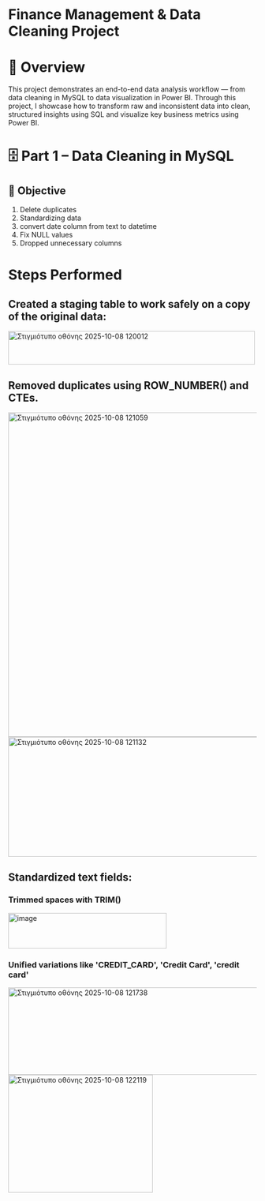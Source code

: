 # Finance Management & Data Cleaning Project

# 📌 Overview
This project demonstrates an end-to-end data analysis workflow — from data cleaning in MySQL to data visualization in Power BI.
Through this project, I showcase how to transform raw and inconsistent data into clean, structured insights using SQL and visualize key business metrics using Power BI.

# 🗄️ Part 1 – Data Cleaning in MySQL
## 🧩 Objective
1) Delete duplicates
2) Standardizing data
3) convert date column from text to datetime
4) Fix NULL values
5) Dropped unnecessary columns

# Steps Performed
## Created a staging table to work safely on a copy of the original data:
<img width="500" height="68" alt="Στιγμιότυπο οθόνης 2025-10-08 120012" src="https://github.com/user-attachments/assets/1149733f-4a81-4d95-bc1b-f913c2cf772b" />












## Removed duplicates using ROW_NUMBER() and CTEs.
<img width="678" height="658" alt="Στιγμιότυπο οθόνης 2025-10-08 121059" src="https://github.com/user-attachments/assets/9f6e7058-5571-4f31-8727-cabbe3e8514a" />













<img width="844" height="243" alt="Στιγμιότυπο οθόνης 2025-10-08 121132" src="https://github.com/user-attachments/assets/7a4fb35f-87b6-4a96-9285-47b56a17e229" />




## Standardized text fields:
### Trimmed spaces with TRIM()
<img width="321" height="72" alt="image" src="https://github.com/user-attachments/assets/ec962f9a-c4d1-4789-93f7-145b3ba1ffad" />


### Unified variations like 'CREDIT_CARD', 'Credit Card', 'credit card'
<img width="579" height="177" alt="Στιγμιότυπο οθόνης 2025-10-08 121738" src="https://github.com/user-attachments/assets/469b4470-467f-453d-bd28-70c6abcb9783" />













<img width="293" height="239" alt="Στιγμιότυπο οθόνης 2025-10-08 122119" src="https://github.com/user-attachments/assets/e689ccf0-c241-4f15-b940-4e527c01fff5" />


